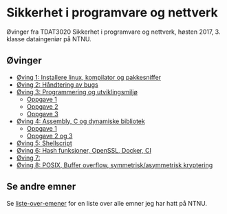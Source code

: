 # Sikkerhet i programvare og nettverk
Øvinger fra TDAT3020 Sikkerhet i programvare og nettverk, høsten 2017, 3. klasse dataingeniør på NTNU.

## Øvinger
- [Øving 1: Installere linux, kompilator og pakkesniffer](Øving%201)
- [Øving 2: Håndtering av bugs](Øving%202)
- [Øving 3: Programmering og utviklingsmiljø](Øving%203)
  - [Oppgave 1](Øving%203/Oppgave%201)
  - [Oppgave 2](Øving%203/Oppgave%202%20og%203)
  - [Oppgave 3](Øving%203/Oppgave%202%20og%203/farge-demo-clone)
- [Øving 4: Assembly, C og dynamiske bibliotek](Øving%204)
  - [Oppgave 1](Øving%204/Oppgave%201)
  - [Oppgave 2 og 3](Øving%204/Oppgave%202%20og%203)
- [Øving 5: Shellscript](Øving%205)
- [Øving 6: Hash funksjoner, OpenSSL, Docker, CI](Øving%206)
- [Øving 7: ]()
- [Øving 8: POSIX, Buffer overflow, symmetrisk/asymmetrisk kryptering]()

## Se andre emner
Se [liste-over-emener](https://github.com/Knutakir/liste-over-emner) for en liste over alle emner jeg har hatt på NTNU.

